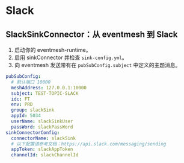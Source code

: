 # Slack

## SlackSinkConnector：从 eventmesh 到 Slack

1. 启动你的 eventmesh-runtime。
2. 启用 sinkConnector 并检查 `sink-config.yml`。
3. 向 eventmesh 发送带有在 `pubSubConfig.subject` 中定义的主题消息。

```yaml
pubSubConfig:
  # 默认端口 10000
  meshAddress: 127.0.0.1:10000
  subject: TEST-TOPIC-SLACK
  idc: FT
  env: PRD
  group: slackSink
  appId: 5034
  userName: slackSinkUser
  passWord: slackPassWord
sinkConnectorConfig:
  connectorName: slackSink
  # 以下配置请参考文档：https://api.slack.com/messaging/sending
  appToken: slackAppToken
  channelId: slackChannelId
```